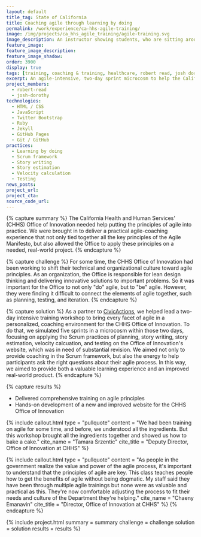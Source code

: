 ```yaml
---
layout: default
title_tag: State of California
title: Coaching agile through learning by doing
permalink: /work/experience/ca-hhs-agile-training/
image: /img/projects/ca_hhs_agile_training/agile-training.svg
image_description: An instructor showing students, who are sitting around a table, how an agile board works.
feature_image:
feature_image_description:
feature_image_shadow:
order: 3900
display: true
tags: [training, coaching & training, healthcare, robert read, josh dorothy]
excerpt: An agile-intensive, two-day sprint microcosm to help the California Health and Human Services learn how to put agile principles into practice.
project_members:
  - robert-read
  - josh-dorothy
technologies:
  - HTML / CSS
  - JavaScript
  - Twitter Bootstrap
  - Ruby
  - Jekyll
  - GitHub Pages
  - Git / GitHub
practices:
  - Learning by doing
  - Scrum framework
  - Story writing
  - Story estimation
  - Velocity calculation
  - Testing
news_posts:
project_url:
project_cta:
source_code_url:
---
```


{% capture summary %}
The California Health and Human Services' (CHHS) Office of Innovation
needed help putting the principles of agile into practice. We were
brought in to deliver a practical agile-coaching experience that not
only tied together all the key principles of the Agile Manifesto, but also
allowed the Office to apply these principles on a needed, real-world project.
{% endcapture %}

{% capture challenge %}
For some time, the CHHS Office of Innovation had been working to shift their
technical and organizational culture toward agile principles. As an
organization, the Office is responsible for lean design thinking and
delivering innovative solutions to important problems. So it was
important for the Office to not only "do" agile, but to "be" agile. However,
they were finding it difficult to connect the elements of agile
together, such as planning, testing, and iteration.
{% endcapture %}

{% capture solution %}
As a partner to [CivicActions](https://civicactions.com/),
we helped lead a two-day intensive
training workshop to bring every facet of agile in a personalized,
coaching environment for the CHHS Office of Innovation. To do that,
we simulated five sprints in a microcosm within those two days,
focusing on applying the Scrum practices of planning, story writing,
story estimation, velocity calcuation, and testing on the Office of
Innovation's website, which was in need of substantial revision.
We aimed not only to provide coaching in the Scrum framework, but also
the energy to help participants ask the right questions about their
agile process. In this way, we aimed to provide both a valuable
learning experience and an improved real-world product.
{% endcapture %}

{% capture results %}
- Delivered comprehensive training on agile principles
- Hands-on development of a new and improved website for
  the CHHS Office of Innovation

{% include callout.html
  type = "pullquote"
  content = "We had been training on agile for some time, and before, we understood all the ingredients. But this workshop brought all the ingredients together and showed us how to bake a cake."
  cite_name = "Tamara Srzentic"
  cite_title = "Deputy Director, Office of Innovation at CHHS"
%}

{% include callout.html
  type = "pullquote"
  content = "As people in the government realize the value and power of the agile process, it's important to understand that the principles of agile are key. This class teaches people how
  to get the benefits of agile without being dogmatic. My staff said they have been through multiple agile trainings but none were as valuable and practical as this. They're now
  comfortable adjusting the process to fit their needs and culture of the Department they're helping."
  cite_name = "Chaeny Emanavin"
  cite_title = "Director, Office of Innovation at CHHS"
%}
{% endcapture %}

{% include project.html
  summary = summary
  challenge = challenge
  solution = solution
  results = results
%}
